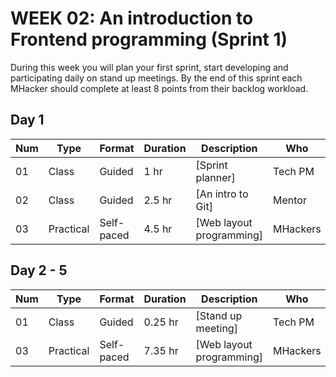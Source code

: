 # WEEK 02: An introduction to Frontend programming  (Sprint 1)
 
 During this week you will plan your first sprint, start developing and participating daily on stand up meetings.
 By the end of this sprint each MHacker should complete at least 8 points from their backlog workload.

## Day 1

Num | Type | Format | Duration | Description | Who
-- | -- | -- | -- | -- | --
01 | Class |Guided | 1 hr | [Sprint planner] | Tech PM
02 | Class | Guided | 2.5 hr | [An intro to Git] | Mentor
03 | Practical | Self-paced | 4.5 hr | [Web layout programming]| MHackers

## Day 2 - 5

Num | Type | Format | Duration | Description | Who
-- | -- | -- | -- | -- | --
01 | Class |Guided | 0.25 hr | [Stand up meeting] | Tech PM
03 | Practical | Self-paced | 7.35 hr | [Web layout programming]| MHackers

